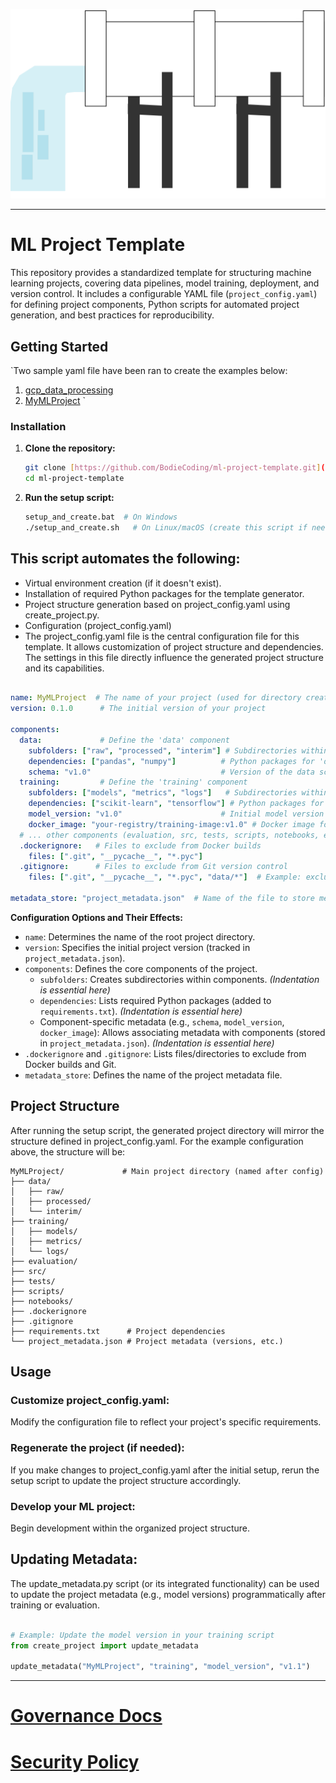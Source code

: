 ![logo](Docs\waterworks.png)

---

# ML Project Template

This repository provides a standardized template for structuring machine learning projects, covering data pipelines, model training, deployment, and version control. It includes a configurable YAML file (`project_config.yaml`) for defining project components, Python scripts for automated project generation, and best practices for reproducibility.

## Getting Started

`Two sample yaml file have been ran to create the examples below:
1. [gcp_data_processing](gcp_data_processing)
2. [MyMLProject](MyMLProject)
`

### Installation

1. **Clone the repository:**
   ```Bash
   git clone [https://github.com/BodieCoding/ml-project-template.git](https://github.com/BodieCoding/ml-project-template.git)
   cd ml-project-template
   ```
3. **Run the setup script:**
   ```Bash
   setup_and_create.bat  # On Windows
   ./setup_and_create.sh   # On Linux/macOS (create this script if needed)
   ```

## This script automates the following:
  
* Virtual environment creation (if it doesn't exist).
* Installation of required Python packages for the template generator.
* Project structure generation based on project_config.yaml using create_project.py.
* Configuration (project_config.yaml)
* The project_config.yaml file is the central configuration file for this template. It allows customization of project structure and dependencies.  The settings in this file directly influence the generated project structure and its capabilities.

``` YAML

name: MyMLProject  # The name of your project (used for directory creation)
version: 0.1.0      # The initial version of your project

components:
  data:             # Define the 'data' component
    subfolders: ["raw", "processed", "interim"] # Subdirectories within 'data'
    dependencies: ["pandas", "numpy"]          # Python packages for 'data'
    schema: "v1.0"                             # Version of the data schema
  training:         # Define the 'training' component
    subfolders: ["models", "metrics", "logs"]   # Subdirectories within 'training'
    dependencies: ["scikit-learn", "tensorflow"] # Python packages for 'training'
    model_version: "v1.0"                      # Initial model version
    docker_image: "your-registry/training-image:v1.0" # Docker image for training
  # ... other components (evaluation, src, tests, scripts, notebooks, etc.)
  .dockerignore:   # Files to exclude from Docker builds
    files: [".git", "__pycache__", "*.pyc"]
  .gitignore:      # Files to exclude from Git version control
    files: [".git", "__pycache__", "*.pyc", "data/*"]  # Example: exclude the entire data directory

metadata_store: "project_metadata.json"  # Name of the file to store metadata
```

**Configuration Options and Their Effects:**

*   `name`: Determines the name of the root project directory.
*   `version`: Specifies the initial project version (tracked in `project_metadata.json`).
*   `components`: Defines the core components of the project.
    *   `subfolders`: Creates subdirectories within components.  *(Indentation is essential here)*
    *   `dependencies`: Lists required Python packages (added to `requirements.txt`). *(Indentation is essential here)*
    *   Component-specific metadata (e.g., `schema`, `model_version`, `docker_image`): Allows associating metadata with components (stored in `project_metadata.json`). *(Indentation is essential here)*
*   `.dockerignore` and `.gitignore`: Lists files/directories to exclude from Docker builds and Git.
*   `metadata_store`: Defines the name of the project metadata file.

## Project Structure
After running the setup script, the generated project directory will mirror the structure defined in project_config.yaml.  For the example configuration above, the structure will be:
```
MyMLProject/             # Main project directory (named after config)
├── data/
│   ├── raw/
│   ├── processed/
│   └── interim/
├── training/
│   ├── models/
│   ├── metrics/
│   └── logs/
├── evaluation/
├── src/
├── tests/
├── scripts/
├── notebooks/
├── .dockerignore
├── .gitignore
├── requirements.txt      # Project dependencies
└── project_metadata.json # Project metadata (versions, etc.)
```

## Usage
### Customize project_config.yaml:  
Modify the configuration file to reflect your project's specific requirements.

### Regenerate the project (if needed): 
If you make changes to project_config.yaml after the initial setup, rerun the setup script to update the project structure accordingly.

### Develop your ML project: 
Begin development within the organized project structure.

## Updating Metadata:
The update_metadata.py script (or its integrated functionality) can be used to update the project metadata (e.g., model versions) programmatically after training or evaluation.

``` Python

# Example: Update the model version in your training script
from create_project import update_metadata

update_metadata("MyMLProject", "training", "model_version", "v1.1")
```
---
# [Governance Docs](Docs/governance.md)
# [Security Policy](Docs/SECURITY.md)
